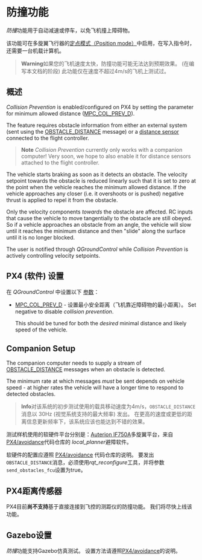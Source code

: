 # 防撞功能

*防撞*功能用于自动减速或停车，以免飞机撞上障碍物。

该功能可在多旋翼飞行器的[定点模式（Position mode）](../flight_modes/position_mc.md)中启用，在写入指令时，还需要一台机载计算机。

> **Warning**如果您的飞机速度太快，防撞功能可能无法达到预期效果。 (在编写本文档的阶段) 此功能仅在速度不超过4m/s的飞机上测试过。

## 概述

*Collision Prevention* is enabled/configured on PX4 by setting the parameter for minimum allowed distance ([MPC_COL_PREV_D](../advanced_config/parameter_reference.md#MPC_COL_PREV_D)).

The feature requires obstacle information from either an external system (sent using the [OBSTACLE_DISTANCE](https://mavlink.io/en/messages/common.html#OBSTACLE_DISTANCE) message) or a [distance sensor](../sensor/rangefinders.md) connected to the flight controller.

> **Note** *Collision Prevention* currently only works with a companion computer! Very soon, we hope to also enable it for distance sensors attached to the flight controller.

The vehicle starts braking as soon as it detects an obstacle. The velocity setpoint towards the obstacle is reduced linearly such that it is set to zero at the point when the vehicle reaches the minimum allowed distance. If the vehicle approaches any closer (i.e. it overshoots or is pushed) negative thrust is applied to repel it from the obstacle.

Only the velocity components *towards* the obstacle are affected. RC inputs that cause the vehicle to move tangentially to the obstacle are still obeyed. So if a vehicle approaches an obstacle from an angle, the vehicle will slow until it reaches the minimum distance and then "slide" along the surface until it is no longer blocked.

The user is notified through *QGroundControl* while *Collision Prevention* is actively controlling velocity setpoints.

## PX4 (软件) 设置

在 *QGroundControl* 中设置以下 [参数](../advanced_config/parameters.md)：

* [MPC_COL_PREV_D](../advanced_config/parameter_reference.md#MPC_COL_PREV_D) - 设置最小安全距离（飞机靠近障碍物的最小距离）。 Set negative to disable *collision prevention*.
    
    This should be tuned for both the *desired* minimal distance and likely speed of the vehicle.

## Companion Setup

The companion computer needs to supply a stream of [OBSTACLE_DISTANCE](https://mavlink.io/en/messages/common.html#OBSTACLE_DISTANCE) messages when an obstacle is detected.

The minimum rate at which messages *must* be sent depends on vehicle speed - at higher rates the vehicle will have a longer time to respond to detected obstacles.

> **Info**对该系统的初步测试使用的载具移动速度为4m/s，`OBSTACLE_DISTANCE` 消息以 30Hz (视觉系统支持的最大频率) 发出。 在更高的速度或更低的距离信息更新频率下，该系统应该也能达到不错的效果。

测试样机使用的软硬件平台分别是：[Auterion IF750A](https://auterion.com/if750a/)多旋翼平台，来自[PX4/avoidance](https://github.com/PX4/avoidance#obstacle-detection-and-avoidance)代码仓库的 *local_planner*避障软件。

软硬件的配置应遵照 [PX4/avoidance](https://github.com/PX4/avoidance#obstacle-detection-and-avoidance) 代码仓库的说明。 要发出 `OBSTACLE_DISTANCE`消息，必须使用*rqt_reconfigure*工具，并将参数`send_obstacles_fcu`设置为true。

## PX4距离传感器

PX4目前**尚不支持**基于直接连接到飞控的测距仪的防撞功能。 我们将尽快上线该功能。

## Gazebo设置

*防撞*功能支持Gazebo仿真测试。 设置方法请遵照[PX4/avoidance](https://github.com/PX4/avoidance#obstacle-detection-and-avoidance)的说明。

<!-- Initial PR: https://github.com/PX4/Firmware/pull/10785 -->